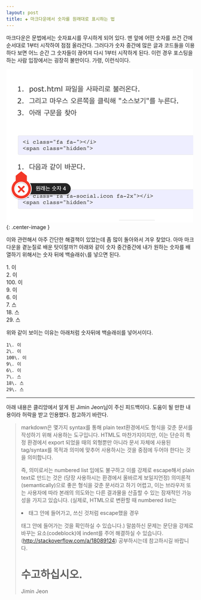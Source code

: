 ```yaml
---
layout: post
title: ✚ 마크다운에서 숫자를 원래대로 표시하는 법
---  
```


마크다운은 문법에서는 숫자표시를 무시하게 되어 있다. 맨 앞에 어떤 숫자를 쓰건 간에 순서대로 1부터 시작하여 점점 올라간다. 그러다가 숫자 중간에 많은 글과 코드들을 이용하다 보면 어느 순간 그 숫자들이 끊어져 다시 1부터 시작하게 된다. 이런 경우 포스팅을 하는 사람 입장에서는 굉장히 불만이다. 
가령, 이런식이다.

![](/assets/article_images/2014-12-13-markdown-nubmer/1.png){: .center-image }


이와 관련해서 아주 간단한 해결책이 있었는데 좀 많이 돌아와서 겨우 찾았다. 아마 마크다운을 곁눈질로 배운 탓이랄까?! 아래와 같이 숫자 중간중간에 내가 원하는 숫자를 배열하기 위해서는 숫자 뒤에 백슬래쉬`\`를 넣으면 된다.

1\. 이  
2\. 이  
100\. 이  
9\. 이  
6\. 이  
7\. 스  
18\. 스  
29\. 스   

위와 같이 보이는 이유는 아래처럼 숫자뒤에 백슬래쉬를 넣어서이다.

~~~ 
1\. 이  
2\. 이  
100\. 이  
9\. 이  
6\. 이  
7\. 스  
18\. 스  
29\. 스
~~~

---  
아래 내용은 클리앙에서 알게 된 Jimin Jeon님이 주신 피드백이다. 도움이 될 만한 내용이라 허락을 받고 인용했다. 참고하기 바란다.

>markdown은 몇가지 syntax를 통해 plain text환경에서도 형식을 갖춘 문서를 작성하기 위해 사용하는 도구입니다. HTML도 마찬가지이지만, 이는 단순히 특정 환경에서 export 되었을 때의 외형뿐만 아니라 문서 자체에 사용된 tag/syntax를 목적과 의미에 맞추어 사용하시는 것을 중점에 두어야 한다는 것을 의미합니다. 
>
>즉, 의미로서는 numbered list 임에도 불구하고 이를 강제로 escape해서 plain text로 만드는 것은 (당장 사용하시는 환경에서 올바르게 보일지언정) 의미론적(semantically)으로 좋은 형식을 갖춘 문서라고 하기 어렵고, 이는 브라우저 또는 사용자에 따라 본래의 의도와는 다른 결과물을 산출할 수 있는 잠재적인 가능성을 가지고 있습니다. (실제로, HTML으로 변환할 때 numbered list는 <li> 태그 안에 들어가고, 쓰신 것처럼 escape했을 경우 <p> 태그 안에 들어가는 것을 확인하실 수 있습니다.) 말씀하신 문제는 문단을 강제로 바꾸는 요소(codeblock)에 indent를 주어 해결하실 수 있습니다. (http://stackoverflow.com/a/18089124) 공부하시는데 참고하시길 바랍니다.
>
>수고하십시오.
>==============================
>
>Jimin Jeon


